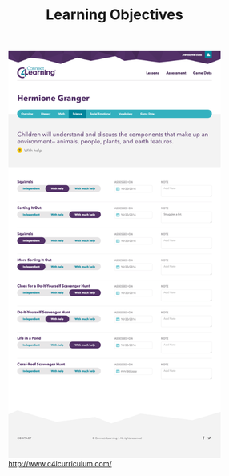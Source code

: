 <div class="screenshot__wrapper--detail">
  <header class="screenshot__header box--ruled">
    <h1 class="screenshot__heading">Learning Objectives</h1>
  </header>
  <div class="screenshots--detail">
    <figure class="screenshot screenshot--detail">
      <img src="resources/img/C4L-Objective.png" alt=" C4L Learning Objectives" class="screenshot__img">
      <figcaption><a href="http://www.c4lcurriculum.com/ class="citation">http://www.c4lcurriculum.com/</a></figcaption>
    </figure>
  </div>
</div>
